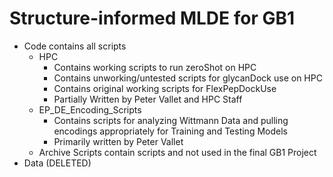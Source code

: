 # Structure-informed MLDE for GB1
- Code contains all scripts
	* HPC 
		* Contains working scripts to run zeroShot on HPC
		* Contains unworking/untested scripts for glycanDock use on HPC 
		* Contains original working scripts for FlexPepDockUse
		* Partially Written by Peter Vallet and HPC Staff
	* EP_DE_Encoding_Scripts
		* Contains scripts for analyzing Wittmann Data and pulling encodings appropriately for Training and Testing Models 
		* Primarily written by Peter Vallet
	* Archive Scripts contain scripts and not used in the final GB1 Project
- Data (DELETED)
